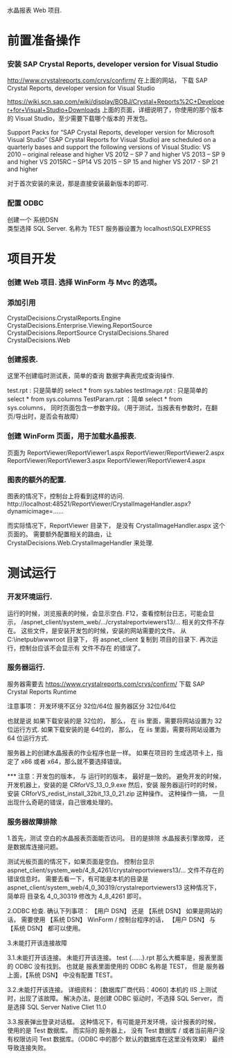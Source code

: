 水晶报表 Web 项目.


# 前置准备操作


### 安装 SAP Crystal Reports, developer version for Visual Studio

http://www.crystalreports.com/crvs/confirm/
在上面的网站， 下载 SAP Crystal Reports, developer version for Visual Studio

https://wiki.scn.sap.com/wiki/display/BOBJ/Crystal+Reports%2C+Developer+for+Visual+Studio+Downloads
上面的页面，详细说明了，你使用的那个版本的 Visual Studio，至少需要下载哪个版本的 开发包。

Support Packs for “SAP Crystal Reports, developer version for Microsoft Visual Studio” (SAP Crystal Reports for Visual Studio) are scheduled on a quarterly bases and support the following versions of Visual Studio:
VS 2010 – original release and higher
VS 2012 – SP 7 and higher
VS 2013 – SP 9 and higher
VS 2015RC – SP14
VS 2015 – SP 15 and higher
VS 2017 - SP 21 and higher

对于首次安装的来说，那是直接安装最新版本的即可.


### 配置 ODBC 
创建一个  系统DSN  
类型选择 SQL Server.
名称为 TEST
服务器设置为  localhost\SQLEXPRESS





# 项目开发

### 创建 Web 项目. 选择 WinForm 与 Mvc 的选项。

### 添加引用
CrystalDecisions.CrystalReports.Engine
CrystalDecisions.Enterprise.Viewing.ReportSource
CrystalDecisions.ReportSource
CrystalDecisions.Shared
CrystalDecisions.Web


### 创建报表.
这里不创建临时测试表，简单的查询 数据字典表完成查询操作.

test.rpt : 只是简单的 select * from sys.tables
testImage.rpt : 只是简单的 select * from sys.columns
TestParam.rpt ：简单 select * from sys.columns， 同时页面包含一参数字段。（用于测试，当报表有参数时，在翻页/导出时，是否会有故障）


### 创建 WinForm 页面，用于加载水晶报表.
页面为 
ReportViewer/ReportViewer1.aspx
ReportViewer/ReportViewer2.aspx
ReportViewer/ReportViewer3.aspx
ReportViewer/ReportViewer4.aspx


### 图表的额外的配置.
图表的情况下，控制台上将看到这样的访问.
http://localhost:48521/ReportViewer/CrystalImageHandler.aspx?dynamicimage=......

而实际情况下，ReportViewer 目录下， 是没有 CrystalImageHandler.aspx 这个页面的。
需要额外配置相关的路由，让 CrystalDecisions.Web.CrystalImageHandler 来处理.


# 测试运行

### 开发环境运行.
运行的时候，浏览报表的时候，会显示空白.
F12，查看控制台日志，可能会显示， /aspnet_client/system_web/.../crystalreportviewers13/... 相关的文件不存在。
这些文件，是安装开发包的时候，安装的网站需要的文件。
从 C:\inetpub\wwwroot 目录下， 将 aspnet_client 复制到 项目的目录下.
再次运行，控制台应该不会显示有 文件不存在 的错误了。



### 服务器运行.
服务器需要去 https://www.crystalreports.com/crvs/confirm/
下载 SAP Crystal Reports Runtime

注意事项：
开发环境不区分 32位/64位
服务器区分 32位/64位

也就是说
如果下载安装的是 32位的， 那么， 在 iis 里面，需要将网站设置为 32 位运行方式.
如果下载安装的是 64位的， 那么， 在 iis 里面，需要将网站设置为 64 位运行方式.

服务器上的创建水晶报表的作业程序也是一样。
如果在项目的 生成选项卡上，指定了 x86 或者 x64，那么就不要选择错误。



*** 注意：开发包的版本， 与 运行时的版本， 最好是一致的。
避免开发的时候，开发机器上，安装的是 CRforVS_13_0_9.exe
然后，安装 服务器运行时的时候， 安装 CRforVS_redist_install_32bit_13_0_21.zip 这种操作。
这种操作一搞， 一旦出现什么奇葩的错误，自己很难处理的。



### 服务器故障排除

1.首先，测试 空白的水晶报表页面能否访问。
目的是排除 水晶报表引擎故障， 还是数据库连接问题。

测试光板页面的情况下，如果页面是空白。
控制台显示  aspnet_client/system_web/4_8_4261/crystalreportviewers13/... 文件不存在的错误信息时。
需要去看一下，有可能是本机的目录是 aspnet_client/system_web/4_0_30319/crystalreportviewers13
这种情况下， 简单将 目录名 4_0_30319  修改为  4_8_4261 即可。


2.ODBC 检查.
确认下列事项： 【用户 DSN】 还是 【系统 DSN】
如果是网站的话， 需要使用 【系统 DSN】
WinForm / 控制台程序的话， 【用户 DSN】 与 【系统 DSN】 都可以使用。


3.未能打开该连接故障 

3.1.未能打开该连接。 未能打开该连接。 test {......}.rpt
那么大概率是，报表里面的 ODBC 没有找到。
也就是 报表里面使用的 ODBC 名称是 TEST， 但是 服务器上面，【系统 DSN】 中没有配置 TEST。

3.2.未能打开该连接。 详细资料： [数据库厂商代码：4060] 
本机的 IIS 上测试时，出现了该故障。
解决办法，是创建 ODBC 驱动时，不选择 SQL Server， 而是选择 SQL Server Native Cliet 11.0

3.3.报表弹出登录对话框。
这种情况下，有可能是开发环境，设计报表的时候，使用的是 Test 数据库。
而实际的 服务器上， 没有 Test 数据库 / 或者当前用户没有权限访问 Test 数据库。（ODBC 中的那个 默认的数据库在这里没有效果）
最终导致连接失败。

